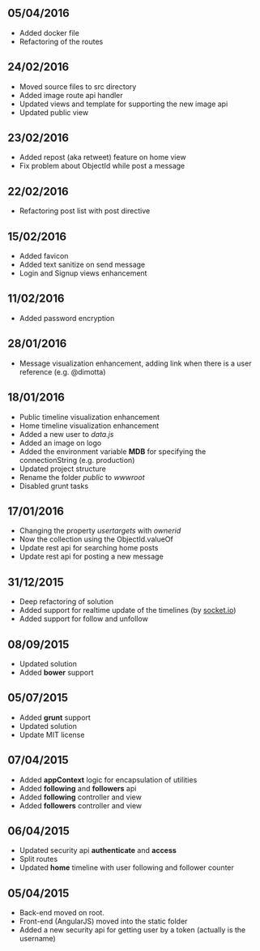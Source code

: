 ## 05/04/2016
* Added docker file
* Refactoring of the routes

## 24/02/2016
* Moved source files to src directory
* Added image route api handler
* Updated views and template for supporting the new image api
* Updated public view

## 23/02/2016
* Added repost (aka retweet) feature on home view
* Fix problem about ObjectId while post a message

## 22/02/2016
* Refactoring post list with post directive

## 15/02/2016
* Added favicon
* Added text sanitize on send message
* Login and Signup views enhancement

## 11/02/2016
* Added password encryption

## 28/01/2016
* Message visualization enhancement, adding link when there is a user reference (e.g. @dimotta)

## 18/01/2016
* Public timeline visualization enhancement
* Home timeline visualization enhancement
* Added a new user to *data.js*
* Added an image on logo
* Added the environment variable **MDB** for specifying the connectionString (e.g. production)
* Updated project structure
* Rename the folder *public* to *wwwroot*
* Disabled grunt tasks

## 17/01/2016
* Changing the property *usertargets* with *ownerid*
* Now the collection using the ObjectId.valueOf
* Update rest api for searching home posts
* Update rest api for posting a new message

## 31/12/2015
* Deep refactoring of solution
* Added support for realtime update of the timelines (by [socket.io](http://socket.io/))
* Added support for follow and unfollow

## 08/09/2015
* Updated solution
* Added **bower** support

## 05/07/2015
* Added **grunt** support
* Updated solution
* Update MIT license

## 07/04/2015
* Added **appContext** logic for encapsulation of utilities
* Added **following** and **followers** api
* Added **following** controller and view
* Added **followers** controller and view

## 06/04/2015
* Updated security api **authenticate** and **access**
* Split routes
* Updated **home** timeline with user following and follower counter

## 05/04/2015
* Back-end moved on root.
* Front-end (AngularJS) moved into the static folder
* Added a new security api for getting user by a token (actually is the username)
